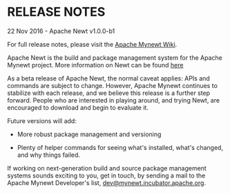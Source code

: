 # RELEASE NOTES

22 Nov 2016 - Apache Newt v1.0.0-b1

For full release notes, please visit the
[Apache Mynewt Wiki](https://cwiki.apache.org/confluence/display/MYNEWT/Release+Notes).

Apache Newt is the build and package management system for the Apache Mynewt
project.  More information on Newt can be found
[here](http://mail-archives.apache.org/mod_mbox/incubator-mynewt-dev/201603.mbox/%3C56E21C13.9050303%40apache.org%3E)

As a beta release of Apache Newt, the normal caveat applies: APIs and commands
are subject to change.  However, Apache Mynewt continues to stabilize with each
release, and we believe this release is a further step forward.  People who are
interested in playing around, and trying Newt, are encouraged to download and
begin to evaluate it.

Future versions will add:

  * More robust package management and versioning

  * Plenty of helper commands for seeing what's installed, what's changed,
    and why things failed.

If working on next-generation build and source package management systems
sounds exciting to you, get in touch, by sending a mail to the Apache Mynewt
Developer's list, dev@mynewt.incubator.apache.org.
